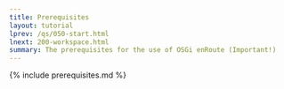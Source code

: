```yaml
---
title: Prerequisites
layout: tutorial
lprev: /qs/050-start.html
lnext: 200-workspace.html
summary: The prerequisites for the use of OSGi enRoute (Important!)
---
```


{% include prerequisites.md %}

